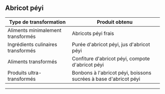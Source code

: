 ## Abricot péyi

| **Type de transformation**          | **Produit obtenu**                          |
|-------------------------------------|---------------------------------------------|
| Aliments minimalement transformés   | Abricots péyi frais                         |
| Ingrédients culinaires transformés  | Purée d'abricot péyi, jus d'abricot péyi  |
| Aliments transformés                | Confiture d'abricot péyi, compote d'abricot péyi |
| Produits ultra-transformés          | Bonbons à l'abricot péyi, boissons sucrées à base d'abricot péyi |

---
